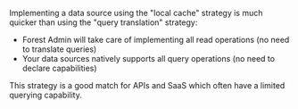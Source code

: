 Implementing a data source using the "local cache" strategy is much quicker than using the "query translation" strategy:

- Forest Admin will take care of implementing all read operations (no need to translate queries)
- Your data sources natively supports all query operations (no need to declare capabilities)

This strategy is a good match for APIs and SaaS which often have a limited querying capability.
